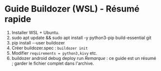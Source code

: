# Guide Buildozer (WSL) - Résumé rapide

1. Installer WSL + Ubuntu.
2. sudo apt update && sudo apt install -y python3-pip build-essential git
3. pip install --user buildozer
4. Créer buildozer.spec : `buildozer init`
5. Modifier `requirements = python3,kivy` etc.
6. buildozer android debug deploy run
*Remarque* : ce guide est un résumé ; garder le fichier complet dans l'archive.
